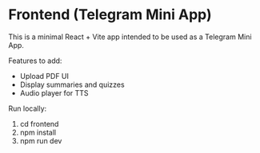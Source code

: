 # Frontend (Telegram Mini App)

This is a minimal React + Vite app intended to be used as a Telegram Mini App.

Features to add:
- Upload PDF UI
- Display summaries and quizzes
- Audio player for TTS

Run locally:
1. cd frontend
2. npm install
3. npm run dev
